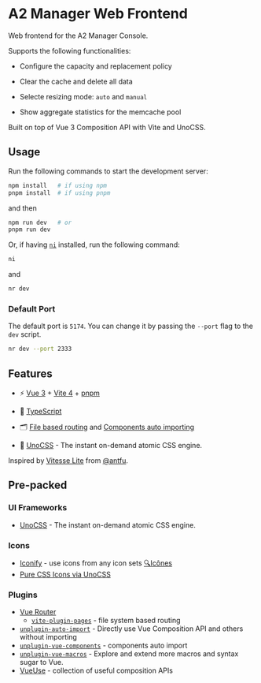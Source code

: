 # A2 Manager Web Frontend

Web frontend for the A2 Manager Console.

Supports the following functionalities:

- Configure the capacity and replacement policy

- Clear the cache and delete all data

- Selecte resizing mode: `auto` and `manual`

- Show aggregate statistics for the memcache pool

Built on top of Vue 3 Composition API with Vite and UnoCSS.

## Usage

Run the following commands to start the development server:

```bash
npm install   # if using npm
pnpm install  # if using pnpm
```

and then

```bash
npm run dev   # or
pnpm run dev
```

Or, if having [`ni`](https://www.npmjs.com/package/@antfu/ni) installed, run the following command:

```bash
ni
```

and

```bash
nr dev
```

### Default Port

The default port is `5174`. You can change it by passing the `--port` flag to the `dev` script.

```bash
nr dev --port 2333
```

## Features

- ⚡️ [Vue 3](https://github.com/vuejs/core) + [Vite 4](https://github.com/vitejs/vite) + [pnpm](https://pnpm.io/)

- 🦾 [TypeScript](https://www.typescriptlang.org/)

- 🗂 [File based routing](./src/pages) and [Components auto importing](./src/components)

- 🎨 [UnoCSS](https://github.com/antfu/unocss) - The instant on-demand atomic CSS engine.

Inspired by [Vitesse Lite](https://github.com/antfu/vitesse-lite) from [@antfu](https://github.com/antfu/).

## Pre-packed

### UI Frameworks

- [UnoCSS](https://github.com/antfu/unocss) - The instant on-demand atomic CSS engine.

### Icons

- [Iconify](https://iconify.design) - use icons from any icon sets [🔍Icônes](https://icones.netlify.app/)
- [Pure CSS Icons via UnoCSS](https://github.com/antfu/unocss/tree/main/packages/preset-icons)

### Plugins

- [Vue Router](https://github.com/vuejs/vue-router)
  - [`vite-plugin-pages`](https://github.com/hannoeru/vite-plugin-pages) - file system based routing
- [`unplugin-auto-import`](https://github.com/antfu/unplugin-auto-import) - Directly use Vue Composition API and others without importing
- [`unplugin-vue-components`](https://github.com/antfu/unplugin-vue-components) - components auto import
- [`unplugin-vue-macros`](https://github.com/sxzz/unplugin-vue-macros) - Explore and extend more macros and syntax sugar to Vue.
- [VueUse](https://github.com/antfu/vueuse) - collection of useful composition APIs
